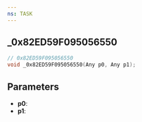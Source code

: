 ```yaml
---
ns: TASK
---
```

## _0x82ED59F095056550

```c
// 0x82ED59F095056550
void _0x82ED59F095056550(Any p0, Any p1);
```

## Parameters
* **p0**:
* **p1**:
